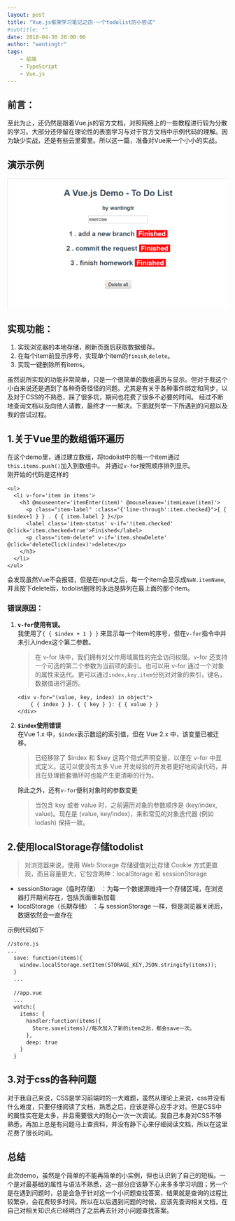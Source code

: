 ```yaml
---
layout: post
title: "Vue.js框架学习笔记之四-一个todolist的小尝试"
#subtitle: ""
date: 2018-04-30 20:00:00
author: "wantingtr"
tags:
    - 前端
    - TypeScript
    - Vue.js
---
```



## 前言：  
至此为止，还仍然是跟着Vue.js的官方文档，对照网络上的一些教程进行较为分散的学习。大部分还停留在理论性的表面学习与对于官方文档中示例代码的理解。因为缺少实战，还是有些云里雾里。所以这一篇，准备对Vue来一个小小的实战。

## 演示示例
![todolist-demo](/img/post/04-vue/todolist.gif)

## 实现功能：
1. 实现浏览器的本地存储，刷新页面后获取数据缓存。
2. 在每个item前显示序号，实现单个item的`finish`,`delete`。
3. 实现一键删除所有items。


虽然说所实现的功能非常简单，只是一个很简单的数组遍历与显示。但对于我这个小白来说还是遇到了各种奇奇怪怪的问题。尤其是有关于各种事件绑定和同步，以及对于CSS的不熟悉，踩了很多坑，期间也花费了很多不必要的时间。
经过不断地查询文档以及向他人请教，最终才一一解决。下面就列举一下所遇到的问题以及我的尝试过程。

## 1.关于Vue里的数组循环遍历
在这个demo里，通过建立数组，将todolist中的每一个item通过`this.items.push()`加入到数组中。
并通过`v-for`按照顺序排列显示。  
刚开始的代码是这样的
```
<ul>
  <li v-for='item in items'>
    <h3 @mouseenter='itemEnter(item)' @mouseleave='itemLeave(item)'>
      <p class="item-label" :class="{'line-through':item.checked}">{ { $index+1 } } . { { item.label } }</p>
      <label class='item-status' v-if='!item.checked' @click='item.checked=true'>Finished</label>
      <p class="item-delete" v-if='item.showDelete' @click='deleteClick(index)'>delete</p>
    </h3>
  </li>
</ul>
```
会发现虽然Vue不会报错，但是在input之后，每一个item会显示成`NaN.itemName`,并且按下delete后，todolist删除的永远是排列在最上面的那个item。

### 错误原因：
1. **`v-for`使用有误。**  
    我使用了`{ { $index + 1 } }` 来显示每一个item的序号，但在`v-for`指令中并未引入index这个第二参数。  

    > 在 v-for 块中，我们拥有对父作用域属性的完全访问权限。v-for 还支持一个可选的第二个参数为当前项的索引。也可以用 v-for 通过一个对象的属性来迭代。更可以通过`index,key,item`分别对对象的索引，键名，数据值进行遍历。

    ```
    <div v-for="(value, key, index) in object">
        { { index } }. { { key } }: { { value } }
    </div>
    ```

2. **`$index`使用错误**  
    在Vue 1.x 中，`$index`表示数组的索引值，但在 Vue 2.x 中，该变量已被迁移。

    > 已经移除了 $index 和 $key 这两个隐式声明变量，以便在 v-for 中显式定义。这可以使没有太多 Vue 开发经验的开发者更好地阅读代码，并且在处理嵌套循环时也能产生更清晰的行为。

    除此之外，还有`v-for`便利对象时的参数变更
    > 当包含 key 或者 value 时，之前遍历对象的参数顺序是 (key/index, value)。现在是 (value, key/index)，来和常见的对象迭代器 (例如 lodash) 保持一致。

## 2.使用localStorage存储todolist

> 对浏览器来说，使用 Web Storage 存储键值对比存储 Cookie 方式更直观，而且容量更大，它包含两种：localStorage 和 sessionStorage
- sessionStorage（临时存储） ：为每一个数据源维持一个存储区域，在浏览器打开期间存在，包括页面重新加载
- localStorage（长期存储） ：与 sessionStorage 一样，但是浏览器关闭后，数据依然会一直存在

示例代码如下

```
//store.js
...
  save: function(items){
    window.localStorage.setItem(STORAGE_KEY,JSON.stringify(items));
  }
  ...

  //app.vue
  ...
  watch:{
    items: {
      handler:function(items){
        Store.save(items)//每次加入了新的item之后，都会save一次。
      },
      deep: true
    }
  }

```

## 3.对于css的各种问题
对于我自己来说，CSS是学习前端时的一大难题，虽然从理论上来说，css并没有什么难度，只要仔细阅读了文档，熟悉之后，应该是得心应手才对。但是CSS中的属性实在是太多，并且需要很大的耐心一次一次调试。我自己本身对CSS不够熟悉，再加上总是有问题马上查资料，并没有静下心来仔细阅读文档，所以在这里花费了很长时间。


## 总结
此次demo，虽然是个简单的不能再简单的小实例，但也认识到了自己的短板。一个是对最基础的属性与语法不熟悉，这一部分应该静下心来多多学习巩固；另一个是在遇到问题时，总是会急于针对这一个小问题查找答案，结果就是查询的过程比较繁杂，会花费较多时间。所以在以后遇到问题的时候，应该先查询相关文档，在自己对相关知识点已经明白了之后再去针对小问题查找答案。
